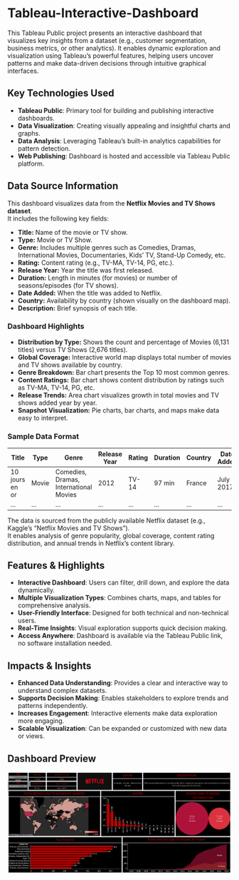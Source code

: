 # Tableau-Interactive-Dashboard

This Tableau Public project presents an interactive dashboard that visualizes key insights from a dataset (e.g., customer segmentation, business metrics, or other analytics). It enables dynamic exploration and visualization using Tableau’s powerful features, helping users uncover patterns and make data-driven decisions through intuitive graphical interfaces.

## Key Technologies Used

- **Tableau Public**: Primary tool for building and publishing interactive dashboards.
- **Data Visualization**: Creating visually appealing and insightful charts and graphs.
- **Data Analysis**: Leveraging Tableau’s built-in analytics capabilities for pattern detection.
- **Web Publishing**: Dashboard is hosted and accessible via Tableau Public platform.

## Data Source Information

This dashboard visualizes data from the **Netflix Movies and TV Shows dataset**.  
It includes the following key fields:

- **Title:** Name of the movie or TV show.
- **Type:** Movie or TV Show.
- **Genre:** Includes multiple genres such as Comedies, Dramas, International Movies, Documentaries, Kids’ TV, Stand-Up Comedy, etc.
- **Rating:** Content rating (e.g., TV-MA, TV-14, PG, etc.).
- **Release Year:** Year the title was first released.
- **Duration:** Length in minutes (for movies) or number of seasons/episodes (for TV shows).
- **Date Added:** When the title was added to Netflix.
- **Country:** Availability by country (shown visually on the dashboard map).
- **Description:** Brief synopsis of each title.

### Dashboard Highlights

- **Distribution by Type:** Shows the count and percentage of Movies (6,131 titles) versus TV Shows (2,676 titles).
- **Global Coverage:** Interactive world map displays total number of movies and TV shows available by country.
- **Genre Breakdown:** Bar chart presents the Top 10 most common genres.
- **Content Ratings:** Bar chart shows content distribution by ratings such as TV-MA, TV-14, PG, etc.
- **Release Trends:** Area chart visualizes growth in total movies and TV shows added year by year.
- **Snapshot Visualization:** Pie charts, bar charts, and maps make data easy to interpret.

### Sample Data Format

| Title                        | Type   | Genre                         | Release Year | Rating | Duration | Country    | Date Added   |
|------------------------------|--------|-------------------------------|--------------|--------|----------|------------|--------------|
| 10 jours en or               | Movie  | Comedies, Dramas, International Movies | 2012         | TV-14  | 97 min   | France     | July 1, 2017 |
| ...                          | ...    | ...                           | ...          | ...    | ...      | ...        | ...          |

The data is sourced from the publicly available Netflix dataset (e.g., Kaggle’s “Netflix Movies and TV Shows”).  
It enables analysis of genre popularity, global coverage, content rating distribution, and annual trends in Netflix’s content library.



## Features & Highlights

- **Interactive Dashboard**: Users can filter, drill down, and explore the data dynamically.
- **Multiple Visualization Types**: Combines charts, maps, and tables for comprehensive analysis.
- **User-Friendly Interface**: Designed for both technical and non-technical users.
- **Real-Time Insights**: Visual exploration supports quick decision making.
- **Access Anywhere**: Dashboard is available via the Tableau Public link, no software installation needed.

## Impacts & Insights

- **Enhanced Data Understanding**: Provides a clear and interactive way to understand complex datasets.
- **Supports Decision Making**: Enables stakeholders to explore trends and patterns independently.
- **Increases Engagement**: Interactive elements make data exploration more engaging.
- **Scalable Visualization**: Can be expanded or customized with new data or views.

## Dashboard Preview

![Tableau-Interactive-Dashboard](https://github.com/sahil-sharma-19/Tableau-Interactive-Dashboard/blob/main/Snapshot%20of%20the%20Dashboard.png)

